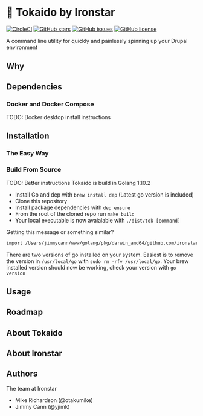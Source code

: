 # 🚅 Tokaido by Ironstar

[![CircleCI](https://circleci.com/gh/ironstar-io/tokaido.svg?style=shield)](https://circleci.com/gh/ironstar-io/tokaido)
[![GitHub stars](https://img.shields.io/github/stars/ironstar-io/tokaido.svg)](https://github.com/ironstar-io/tokaido/stargazers)
[![GitHub issues](https://img.shields.io/github/issues/ironstar-io/tokaido.svg)](https://github.com/ironstar-io/tokaido/issues)
[![GitHub license](https://img.shields.io/badge/license-BSD-blue.svg)](https://github.com/ironstar-io/tokaido)

A command line utility for quickly and painlessly spinning up your Drupal environment

## Why

## Dependencies

### Docker and Docker Compose

TODO: Docker desktop install instructions

## Installation

### The Easy Way

### Build From Source

TODO: Better instructions
Tokaido is build in Golang 1.10.2

- Install Go and dep with `brew install dep` (Latest go version is included)
- Clone this repository
- Install package dependencies with `dep ensure`
- From the root of the cloned repo run `make build`
- Your local executable is now avaialable with `./dist/tok [command]`

Getting this message or something similar?

```sh
import /Users/jimmycann/www/golang/pkg/darwin_amd64/github.com/ironstar-io/tokaido/utils.a: object is [darwin amd64 go1.9.2 X:framepointer] expected [darwin amd64 go1.10.2 X:framepointer]
```

There are two versions of go installed on your system. Easiest is to remove the version in `/usr/local/go` with `sudo rm -rfv /usr/local/go`. Your brew installed version should now be working, check your version with `go version`

## Usage

## Roadmap

## About Tokaido

## About Ironstar

## Authors

The team at Ironstar

- Mike Richardson (@otakumike)
- Jimmy Cann (@yjimk)
